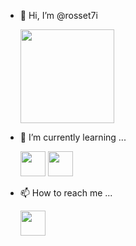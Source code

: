 - 👋 Hi, I’m @rosset7i
 
  <img src="https://c.tenor.com/AGgVj_aylZUAAAAd/coraline-dad.gif" width="150" height="150">
  
- 🌱 I’m currently learning ...

  <img src="https://cdn.jsdelivr.net/gh/devicons/devicon/icons/dotnetcore/dotnetcore-original.svg" width="40" height="40"/>  
  <img src="https://cdn.jsdelivr.net/gh/devicons/devicon/icons/angularjs/angularjs-plain.svg" width="40" height="40"/>
         
- 📫 How to reach me ...

  <a href="https://www.linkedin.com/in/matheus-rossetti-270163224/" target="_blank"><img src="https://cdn.jsdelivr.net/gh/devicons/devicon/icons/linkedin/linkedin-original.svg" width="40" height="40" /></a>  
